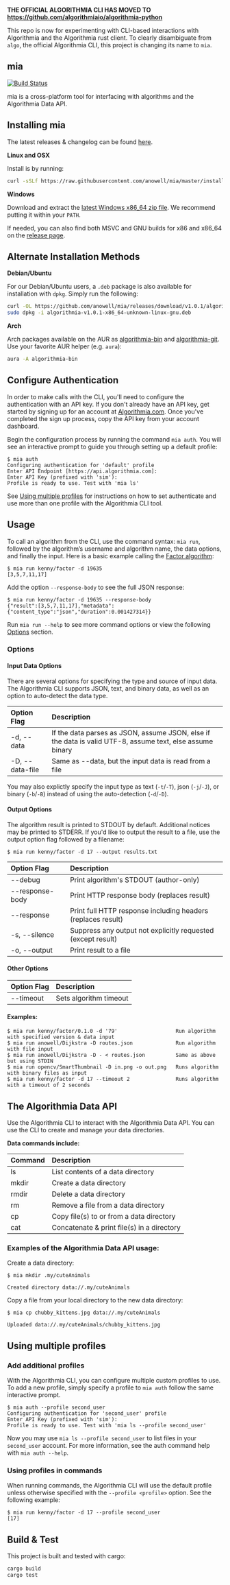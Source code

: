 **THE OFFICIAL ALGORITHMIA CLI HAS MOVED TO https://github.com/algorithmiaio/algorithmia-python**

This repo is now for experimenting with CLI-based interactions with Algorithmia and the Algorithmia rust client. To clearly disambiguate from `algo`, the official Algorithmia CLI, this project is changing its name to `mia`.

mia
---------------------

[![Build Status](https://travis-ci.org/anowell/mia.svg)](https://travis-ci.org/anowell/mia)

mia is a cross-platform tool for interfacing with algorithms and the Algorithmia Data API.

## Installing mia

The latest releases & changelog can be found [here](https://github.com/anowell/mia/releases/latest).

**Linux and OSX**

Install is by running:

```bash
curl -sSLf https://raw.githubusercontent.com/anowell/mia/master/install.sh | sh
```

**Windows**

Download and extract the [latest Windows x86_64 zip file](https://github.com/anowell/mia/releases/download/v1.0.1/algorithmia-v1.0.1-x86_64-pc-windows-msvc.zip). We recommend putting it within your `PATH`.

If needed, you can also find both MSVC and GNU builds for x86 and x86_64 on the [release page](https://github.com/anowell/mia/releases/latest).

## Alternate Installation Methods

**Debian/Ubuntu**

For our Debian/Ubuntu users, a `.deb` package is also available for installation with `dpkg`. Simply run the following:

```bash
curl -OL https://github.com/anowell/mia/releases/download/v1.0.1/algorithmia-v1.0.1-x86_64-unknown-linux-gnu.deb
sudo dpkg -i algorithmia-v1.0.1-x86_64-unknown-linux-gnu.deb
```

**Arch**

Arch packages available on the AUR as [algorithmia-bin](https://aur4.archlinux.org/packages/algorithmia-bin/) and [algorithmia-git](https://aur4.archlinux.org/packages/algorithmia-git/). Use your favorite AUR helper (e.g. `aura`):

```bash
aura -A algorithmia-bin
```


## Configure Authentication

In order to make calls with the CLI, you'll need to configure the authentication with an API key. If you don't already have an API key, get started by signing up for an account at [Algorithmia.com](https://algorithmia.com). Once you've completed the sign up process, copy the API key from your account dashboard.

Begin the configuration process by running the command `mia auth`.
You will see an interactive prompt to guide you through setting up a default profile:

```
$ mia auth
Configuring authentication for 'default' profile
Enter API Endpoint [https://api.algorithmia.com]:
Enter API Key (prefixed with 'sim'):
Profile is ready to use. Test with 'mia ls'
```

See [Using multiple profiles](#using-multiple-profiles) for instructions on how to set authenticate and use more than one profile with the Algorithmia CLI tool.

## Usage

To call an algorithm from the CLI, use the command syntax: `mia run`, followed by the algorithm’s username and algorithm name, the data options, and finally the input. Here is a basic example calling the [Factor algorithm](https://algorithmia.com/algorithms/kenny/Factor):

```text
$ mia run kenny/factor -d 19635
[3,5,7,11,17]
```

Add the option `--response-body` to see the full JSON response:

```text
$ mia run kenny/factor -d 19635 --response-body
{"result":[3,5,7,11,17],"metadata":{"content_type":"json","duration":0.001427314}}
```

Run `mia run --help` to see more command options or view the following [Options](#options) section.

### Options

#### Input Data Options
There are several options for specifying the type and source of input data. The Algorithmia CLI supports JSON, text, and binary data, as well as an option to auto-detect the data type.

| Option Flag               | Description |
| :------------             | :--------------- |
| -d, --data <data>         | If the data parses as JSON, assume JSON, else if the data is valid UTF-8, assume text, else assume binary |
| -D, --data-file <file>    | Same as --data, but the input data is read from a file |

You may also explictly specify the input type as text (`-t`/`-T`), json (`-j`/`-J`), or binary (`-b`/`-B`) instead of using the auto-detection (`-d`/`-D`).

#### Output Options

The algorithm result is printed to STDOUT by defauft. Additional notices may be printed to STDERR. If you'd like to output the result to a file, use the output option flag followed by a filename:

```text
$ mia run kenny/factor -d 17 --output results.txt
```

| Option Flag     | Description |
| :------------   |:--------------- |
| --debug         | Print algorithm's STDOUT (author-only) |
| --response-body | Print HTTP response body (replaces result) |
| --response      | Print full HTTP response including headers (replaces result) |
| -s, --silence   | Suppress any output not explicitly requested (except result) |
| -o, --output <file> |  Print result to a file |

#### Other Options

| Option Flag     | Description |
| :------------   |:--------------- |
| --timeout <seconds> | Sets algorithm timeout

#### Examples:

```text
$ mia run kenny/factor/0.1.0 -d '79'                   Run algorithm with specified version & data input
$ mia run anowell/Dijkstra -D routes.json              Run algorithm with file input
$ mia run anowell/Dijkstra -D - < routes.json          Same as above but using STDIN
$ mia run opencv/SmartThumbnail -D in.png -o out.png   Runs algorithm with binary files as input
$ mia run kenny/factor -d 17 --timeout 2               Runs algorithm with a timeout of 2 seconds
```


## The Algorithmia Data API

Use the Algorithmia CLI to interact with the Algorithmia Data API. You can use the CLI to create and manage your data directories.

**Data commands include:**

| Command   | Description |
| :------------   |:--------------- |
| ls |  List contents of a data directory |
| mkdir | Create a data directory |
| rmdir | Delete a data directory |
| rm | Remove a file from a data directory |
| cp | Copy file(s) to or from a data directory |
| cat | Concatenate & print file(s) in a directory |

### Examples of the Algorithmia Data API usage:

Create a data directory:
```text
$ mia mkdir .my/cuteAnimals

Created directory data://.my/cuteAnimals
```

Copy a file from your local directory to the new data directory:

```text
$ mia cp chubby_kittens.jpg data://.my/cuteAnimals

Uploaded data://.my/cuteAnimals/chubby_kittens.jpg
```

## Using multiple profiles

### Add additional profiles

With the Algorithmia CLI, you can configure multiple custom profiles to use. To add a new profile, simply specify a profile to `mia auth` follow the same interactive prompt.

```text
$ mia auth --profile second_user
Configuring authentication for 'second_user' profile
Enter API Key (prefixed with 'sim'):
Profile is ready to use. Test with 'mia ls --profile second_user'
```

Now you may use `mia ls --profile second_user` to list files in your `second_user` account. For more information, see the auth command help with `mia auth --help`.

### Using profiles in commands

When running commands, the Algorithmia CLI will use the default profile unless otherwise specified with the `--profile <profile>` option. See the following example:

```text
$ mia run kenny/factor -d 17 --profile second_user
[17]
```

## Build & Test

This project is built and tested with cargo:

```bash
cargo build
cargo test
```
